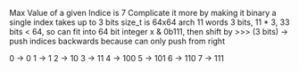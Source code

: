 Max Value of a given Indice is 7
Complicate it more by making it binary
a single index takes up to 3 bits
size_t is 64x64 arch
11 words 3 bits, 11 * 3, 33 bits < 64, so can fit into 64 bit integer
x & 0b111, then shift by >>> (3 bits) -> push indices backwards because can only push from right

0 -> 0
1 -> 1
2 -> 10
3 -> 11
4 -> 100
5 -> 101
6 -> 110
7 -> 111
